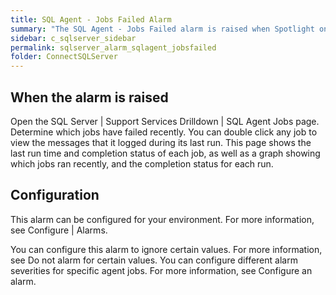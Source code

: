 ```yaml
---
title: SQL Agent - Jobs Failed Alarm
summary: "The SQL Agent - Jobs Failed alarm is raised when Spotlight on SQL Server detects that at least one SQL Agent job has failed in the last few minutes."
sidebar: c_sqlserver_sidebar
permalink: sqlserver_alarm_sqlagent_jobsfailed
folder: ConnectSQLServer
---
```






## When the alarm is raised

Open the SQL Server \| Support Services Drilldown \| SQL Agent Jobs page. Determine which jobs have failed recently. You can double click any job to view the messages that it logged during its last run. This page shows the last run time and completion status of each job, as well as a graph showing which jobs ran recently, and the completion status for each run.

## Configuration

This alarm can be configured for your environment. For more information, see Configure \| Alarms.

You can configure this alarm to ignore certain values. For more information, see Do not alarm for certain values.
You can configure different alarm severities for specific agent jobs. For more information, see Configure an alarm.
